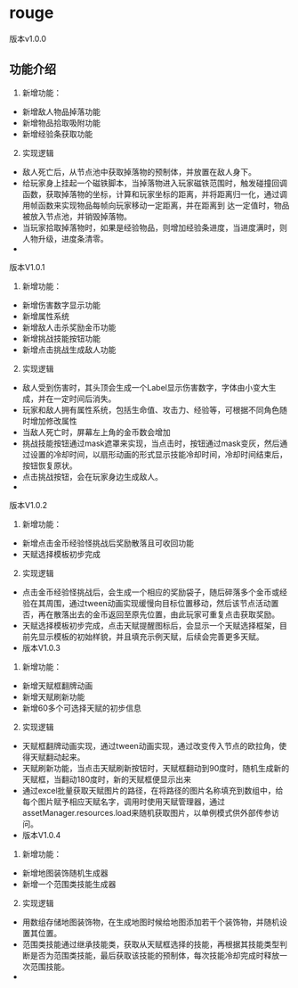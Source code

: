 # rouge

版本v1.0.0

## 功能介绍

1. 新增功能：
- 新增敌人物品掉落功能
- 新增物品拾取吸附功能
- 新增经验条获取功能
2. 实现逻辑
 - 敌人死亡后，从节点池中获取掉落物的预制体，并放置在敌人身下。
 - 给玩家身上挂起一个磁铁脚本，当掉落物进入玩家磁铁范围时，触发碰撞回调函数，获取掉落物的坐标，计算和玩家坐标的距离，并将距离归一化，通过调用帧函数来实现物品每帧向玩家移动一定距离，并在距离到 达一定值时，物品被放入节点池，并销毁掉落物。
 - 当玩家拾取掉落物时，如果是经验物品，则增加经验条进度，当进度满时，则人物升级，进度条清零。
 - 

版本V1.0.1 
1. 新增功能：
 - 新增伤害数字显示功能
 - 新增属性系统
 - 新增敌人击杀奖励金币功能
 - 新增挑战技能按钮功能
 - 新增点击挑战生成敌人功能
2. 实现逻辑
- 敌人受到伤害时，其头顶会生成一个Label显示伤害数字，字体由小变大生成，并在一定时间后消失。
- 玩家和敌人拥有属性系统，包括生命值、攻击力、经验等，可根据不同角色随时增加修改属性
- 当敌人死亡时，屏幕左上角的金币数会增加
- 挑战技能按钮通过mask遮罩来实现，当点击时，按钮通过mask变灰，然后通过设置的冷却时间，以扇形动画的形式显示技能冷却时间，冷却时间结束后，按钮恢复原状。
- 点击挑战按钮，会在玩家身边生成敌人。
- 
  
 版本V1.0.2 
1. 新增功能：
 - 新增点击金币经验怪挑战后奖励散落且可收回功能
 - 天赋选择模板初步完成
2. 实现逻辑
- 点击金币经验怪挑战后，会生成一个相应的奖励袋子，随后碎落多个金币或经验在其周围，通过tween动画实现缓慢向目标位置移动，然后该节点活动置否，再在散落出去的金币返回至原先位置，由此玩家可重复点击获取奖励。
- 天赋选择模板初步完成，点击天赋提醒图标后，会显示一个天赋选择框架，目前先显示模板的初始样貌，并且填充示例天赋，后续会完善更多天赋。
- 
  版本V1.0.3 
1. 新增功能：
- 新增天赋框翻牌动画
- 新增天赋刷新功能 
- 新增60多个可选择天赋的初步信息
2. 实现逻辑
- 天赋框翻牌动画实现，通过tween动画实现，通过改变传入节点的欧拉角，使得天赋翻动起来。
- 天赋刷新功能，当点击天赋刷新按钮时，天赋框翻动到90度时，随机生成新的天赋框，当翻动180度时，新的天赋框便显示出来
- 通过excel批量获取天赋图片的路径，在将路径的图片名称填充到数组中，给每个图片赋予相应天赋名字，调用时使用天赋管理器，通过assetManager.resources.load来随机获取图片，以单例模式供外部传参访问。
- 版本V1.0.4 
1. 新增功能：
- 新增地图装饰随机生成器
- 新增一个范围类技能生成器
2. 实现逻辑
- 用数组存储地图装饰物，在生成地图时候给地图添加若干个装饰物，并随机设置其位置。
- 范围类技能通过继承技能类，获取从天赋框选择的技能，再根据其技能类型判断是否为范围类技能，最后获取该技能的预制体，每次技能冷却完成时释放一次范围技能。
- 
 